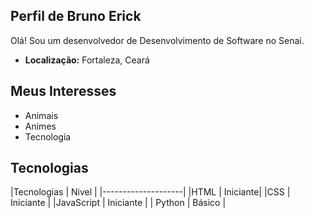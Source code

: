 ## Perfil de Bruno Erick

Olá! Sou um desenvolvedor de Desenvolvimento de Software no Senai.

- **Localização:** Fortaleza, Ceará

## Meus Interesses
- Animais
- Animes
- Tecnologia

## Tecnologias
|Tecnologias | Nivel |
|--------------------|
|HTML | Iniciante|
|CSS | Iniciante |
|JavaScript | Iniciante |
| Python | Básico |

